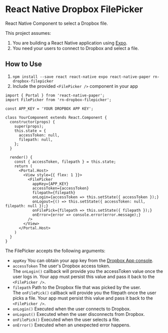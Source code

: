 # React Native Dropbox FilePicker

React Native Component to select a Dropbox file.

This project assumes:

1. You are building a React Native application using [Expo](https://docs.expo.io/versions/latest/).
2. You need your users to connect to Dropbox and select a file.

## How to Use

1. `npm install --save react react-native expo react-native-paper rn-dropbox-filepicker`
2. Include the provided `<FilePicker />` component in your app

```
import { Portal } from 'react-native-paper';
import FilePicker from 'rn-dropbox-filepicker';

const APP_KEY = 'YOUR DROPBOX APP KEY';

class YourComponent extends React.Component {
  constructor(props) {
    super(props);
    this.state = {
      accessToken: null,
      filepath: null,
    };
  }

  render() {
    const { accessToken, filepath } = this.state;
    return (
      <Portal.Host>
        <View style={{ flex: 1 }}>
          <FilePicker
            appKey={APP_KEY}
            accessToken={accessToken}
            filepath={filepath}
            onLogin={accessToken => this.setState({ accessToken });}
            onLogout={() => this.setState({ accessToken: null, filepath: null });}
            onFilePick={filepath => this.setState({ filepath });}
            onError={error => console.error(error.message);}
          />
        </View>
      </Portal.Host>
    )
  }
}
```

The FilePicker accepts the following arguments:

- `appKey`
  You can obtain your app key from the [Dropbox App console](https://www.dropbox.com/developers/apps).
- `accessToken`
  The user's Dropbox access token.  
   The `onLogin()` callback will provide you the accessToken value once the user logs in. Your app must persist this value and pass it back to the `<FilePicker />`.
- `filepath`
  Path to the Dropbox file that was picked by the user.  
   The `onFilePick()` callback will provide you the filepath once the user picks a file. Your app must persist this value and pass it back to the `<FilePicker />`.
- `onLogin()`
  Executed when the user connects to Dropbox.
- `onLogout()`
  Executed when the user disconnects from Dropbox.
- `onFilePick()`
  Executed when the user selects a file.
- `onError()`
  Executed when an unexpected error happens.
